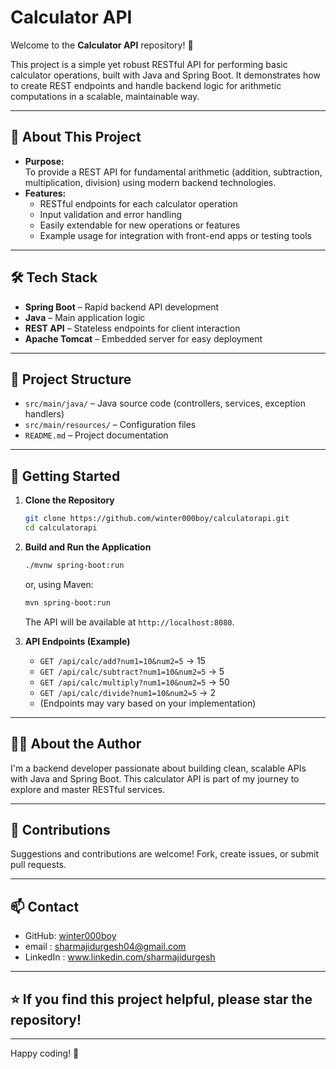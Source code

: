 # Calculator API

Welcome to the **Calculator API** repository! 🧮

This project is a simple yet robust RESTful API for performing basic calculator operations, built with Java and Spring Boot. It demonstrates how to create REST endpoints and handle backend logic for arithmetic computations in a scalable, maintainable way.

---

## 🚩 About This Project

- **Purpose:**  
  To provide a REST API for fundamental arithmetic (addition, subtraction, multiplication, division) using modern backend technologies.
- **Features:**  
  - RESTful endpoints for each calculator operation
  - Input validation and error handling
  - Easily extendable for new operations or features
  - Example usage for integration with front-end apps or testing tools

---

## 🛠️ Tech Stack

- **Spring Boot** – Rapid backend API development
- **Java** – Main application logic
- **REST API** – Stateless endpoints for client interaction
- **Apache Tomcat** – Embedded server for easy deployment

---

## 📂 Project Structure

- `src/main/java/` – Java source code (controllers, services, exception handlers)
- `src/main/resources/` – Configuration files
- `README.md` – Project documentation

---

## 🚀 Getting Started

1. **Clone the Repository**
   ```bash
   git clone https://github.com/winter000boy/calculatorapi.git
   cd calculatorapi
   ```

2. **Build and Run the Application**
   ```bash
   ./mvnw spring-boot:run
   ```
   or, using Maven:
   ```bash
   mvn spring-boot:run
   ```

   The API will be available at `http://localhost:8080`.

3. **API Endpoints (Example)**
   - `GET /api/calc/add?num1=10&num2=5` → 15
   - `GET /api/calc/subtract?num1=10&num2=5` → 5
   - `GET /api/calc/multiply?num1=10&num2=5` → 50
   - `GET /api/calc/divide?num1=10&num2=5` → 2
   - (Endpoints may vary based on your implementation)

---

## 🧑‍💻 About the Author

I'm a backend developer passionate about building clean, scalable APIs with Java and Spring Boot. This calculator API is part of my journey to explore and master RESTful services.

---

## 🤝 Contributions

Suggestions and contributions are welcome! Fork, create issues, or submit pull requests.

---

## 📫 Contact

- GitHub: [winter000boy](https://github.com/winter000boy)
- email : sharmajidurgesh04@gmail.com
- LinkedIn : www.linkedin.com/sharmajidurgesh

---

## ⭐️ If you find this project helpful, please star the repository!

---

Happy coding! 🎉

